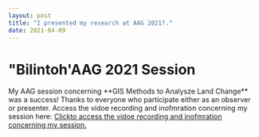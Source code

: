 ```yaml
---
layout: post
title: "I presented my research at AAG 2021?."
date: 2021-04-09
---
```


<p style="color:green"><h1>"Bilintoh'AAG 2021 Session</h1></p>
My AAG session concerning **GIS Methods to Analysze Land Change** was a success!
Thanks to everyone who participate either as an observer or presenter. 
Access the vidoe recording and inofmration concerning my session here:
<a href="https://aag-annualmeeting.secure-platform.com/a/solicitations/13/sessiongallery/1109">Clickto access the vidoe recording and inofmration concerning my session.</a>



				
		
